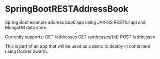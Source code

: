 # SpringBootRESTAddressBook
Spring Boot example address book app using JAX-RS RESTful api and MongoDB data store.

Currently supports:
GET /addresses
GET /addresses/{id}
POST /addresses

This is part of an app that will be used as a demo to  deploy in containers using Docker Swarm.
